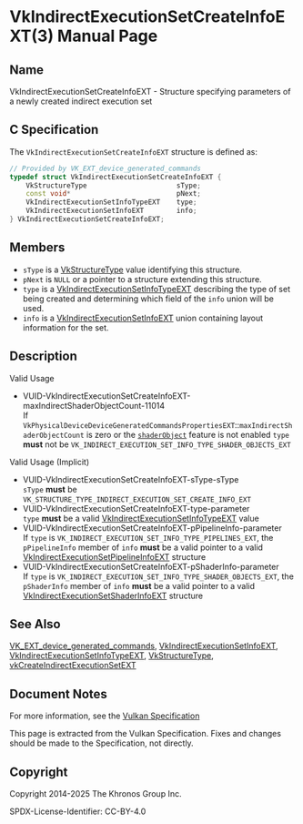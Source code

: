 # VkIndirectExecutionSetCreateInfoEXT(3) Manual Page

## Name

VkIndirectExecutionSetCreateInfoEXT - Structure specifying parameters of a newly created indirect execution set



## [](#_c_specification)C Specification

The `VkIndirectExecutionSetCreateInfoEXT` structure is defined as:

```c++
// Provided by VK_EXT_device_generated_commands
typedef struct VkIndirectExecutionSetCreateInfoEXT {
    VkStructureType                      sType;
    const void*                          pNext;
    VkIndirectExecutionSetInfoTypeEXT    type;
    VkIndirectExecutionSetInfoEXT        info;
} VkIndirectExecutionSetCreateInfoEXT;
```

## [](#_members)Members

- `sType` is a [VkStructureType](https://registry.khronos.org/vulkan/specs/latest/man/html/VkStructureType.html) value identifying this structure.
- `pNext` is `NULL` or a pointer to a structure extending this structure.
- `type` is a [VkIndirectExecutionSetInfoTypeEXT](https://registry.khronos.org/vulkan/specs/latest/man/html/VkIndirectExecutionSetInfoTypeEXT.html) describing the type of set being created and determining which field of the `info` union will be used.
- `info` is a [VkIndirectExecutionSetInfoEXT](https://registry.khronos.org/vulkan/specs/latest/man/html/VkIndirectExecutionSetInfoEXT.html) union containing layout information for the set.

## [](#_description)Description

Valid Usage

- [](#VUID-VkIndirectExecutionSetCreateInfoEXT-maxIndirectShaderObjectCount-11014)VUID-VkIndirectExecutionSetCreateInfoEXT-maxIndirectShaderObjectCount-11014  
  If `VkPhysicalDeviceDeviceGeneratedCommandsPropertiesEXT`::`maxIndirectShaderObjectCount` is zero or the [`shaderObject`](https://registry.khronos.org/vulkan/specs/latest/html/vkspec.html#features-shaderObject) feature is not enabled `type` **must** not be `VK_INDIRECT_EXECUTION_SET_INFO_TYPE_SHADER_OBJECTS_EXT`

Valid Usage (Implicit)

- [](#VUID-VkIndirectExecutionSetCreateInfoEXT-sType-sType)VUID-VkIndirectExecutionSetCreateInfoEXT-sType-sType  
  `sType` **must** be `VK_STRUCTURE_TYPE_INDIRECT_EXECUTION_SET_CREATE_INFO_EXT`
- [](#VUID-VkIndirectExecutionSetCreateInfoEXT-type-parameter)VUID-VkIndirectExecutionSetCreateInfoEXT-type-parameter  
  `type` **must** be a valid [VkIndirectExecutionSetInfoTypeEXT](https://registry.khronos.org/vulkan/specs/latest/man/html/VkIndirectExecutionSetInfoTypeEXT.html) value
- [](#VUID-VkIndirectExecutionSetCreateInfoEXT-pPipelineInfo-parameter)VUID-VkIndirectExecutionSetCreateInfoEXT-pPipelineInfo-parameter  
  If `type` is `VK_INDIRECT_EXECUTION_SET_INFO_TYPE_PIPELINES_EXT`, the `pPipelineInfo` member of `info` **must** be a valid pointer to a valid [VkIndirectExecutionSetPipelineInfoEXT](https://registry.khronos.org/vulkan/specs/latest/man/html/VkIndirectExecutionSetPipelineInfoEXT.html) structure
- [](#VUID-VkIndirectExecutionSetCreateInfoEXT-pShaderInfo-parameter)VUID-VkIndirectExecutionSetCreateInfoEXT-pShaderInfo-parameter  
  If `type` is `VK_INDIRECT_EXECUTION_SET_INFO_TYPE_SHADER_OBJECTS_EXT`, the `pShaderInfo` member of `info` **must** be a valid pointer to a valid [VkIndirectExecutionSetShaderInfoEXT](https://registry.khronos.org/vulkan/specs/latest/man/html/VkIndirectExecutionSetShaderInfoEXT.html) structure

## [](#_see_also)See Also

[VK\_EXT\_device\_generated\_commands](https://registry.khronos.org/vulkan/specs/latest/man/html/VK_EXT_device_generated_commands.html), [VkIndirectExecutionSetInfoEXT](https://registry.khronos.org/vulkan/specs/latest/man/html/VkIndirectExecutionSetInfoEXT.html), [VkIndirectExecutionSetInfoTypeEXT](https://registry.khronos.org/vulkan/specs/latest/man/html/VkIndirectExecutionSetInfoTypeEXT.html), [VkStructureType](https://registry.khronos.org/vulkan/specs/latest/man/html/VkStructureType.html), [vkCreateIndirectExecutionSetEXT](https://registry.khronos.org/vulkan/specs/latest/man/html/vkCreateIndirectExecutionSetEXT.html)

## [](#_document_notes)Document Notes

For more information, see the [Vulkan Specification](https://registry.khronos.org/vulkan/specs/latest/html/vkspec.html#VkIndirectExecutionSetCreateInfoEXT)

This page is extracted from the Vulkan Specification. Fixes and changes should be made to the Specification, not directly.

## [](#_copyright)Copyright

Copyright 2014-2025 The Khronos Group Inc.

SPDX-License-Identifier: CC-BY-4.0